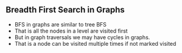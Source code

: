 ## Breadth First Search in Graphs 

- BFS in graphs are similar to tree BFS
- That is all the nodes in a level are visited first 
- But in graph traversals we may have cycles in graphs. 
- That is a node can be visited multiple times if not marked visited 